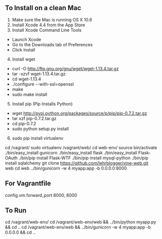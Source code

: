To Install on a clean Mac
----------
1. Make sure the Mac is running OS X 10.8
2. Install Xcode 4.4 from the App Store
3. Install Xcode Command Line Tools
  * Launch Xcode
  * Go to the Downloads tab of Preferences
  * Click Install
4. Install wget
  * curl -O http://ftp.gnu.org/gnu/wget/wget-1.13.4.tar.gz
  * tar -xzvf wget-1.13.4.tar.gz
  * cd wget-1.13.4
  * ./configure --with-ssl=openssl
  * make
  * sudo make install
5. Install pip (Pip Installs Python)
  * wget http://pypi.python.org/packages/source/p/pip/pip-0.7.2.tar.gz
  * tar xzf pip-0.7.2.tar.gz
  * cd pip-0.7.2
  * sudo python setup.py install
6. sudo pip install virtualenv


cd /vagrant/
sudo virtualenv /vagrant/web/
cd web-env/
source bin/activate
./bin/easy_install gunicorn
./bin/easy_install flask
./bin/easy_install Flask-OAuth
./bin/pip install Flask-WTF
./bin/pip install mysql-python
./bin/pip install sqlalchemy
git clone https://github.com/lehrblogger/vine-web.git web
cd web
../bin/gunicorn -w 4 myapp:app -b 0.0.0.0:8000

For Vagrantfile
---------------
  config.vm.forward_port 8000, 8000

To Run
------
cd /vagrant/web-env/
cd /vagrant/web-env/web && ../bin/python myapp.py && cd ..
cd /vagrant/web-env/web && ../bin/gunicorn -w 4 myapp:app -b 0.0.0.0 && cd ..